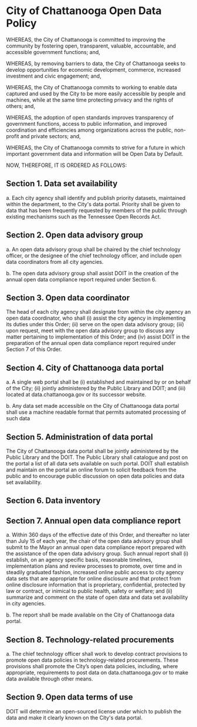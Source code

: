 # City of Chattanooga Open Data Policy

WHEREAS, the City of Chattanooga is committed to improving the community by fostering open, transparent, valuable, accountable, and accessible government functions; and,

WHEREAS, by removing barriers to data, the City of Chattanooga seeks to develop opportunities for economic development, commerce, increased investment and civic engagement; and,

WHEREAS, the City of Chattanooga commits to working to enable data captured and used by the City to be more easily accessible by people and machines, while at the same time protecting privacy and the rights of others; and,

WHEREAS, the adoption of open standards improves transparency of government functions, access to public information, and improved coordination and efficiencies among organizations across the public, non-profit and private sectors; and,

WHEREAS, the City of Chattanooga commits to strive for a future in which important government data and information will be Open Data by Default.

NOW, THEREFORE, IT IS ORDERED AS FOLLOWS:

## Section 1. Data set availability

a. Each city agency shall identify and publish priority datasets, maintained within the department, to the City's data portal. Priority shall be given to data that has been frequently requested by members of the public through existing mechanisms such as the Tennessee Open Records Act.

## Section 2. Open data advisory group

a. An open data advisory group shall be chaired by the chief technology officer, or the designee of the chief technology officer, and include open data coordinators from all city agencies.

b. The open data advisory group shall assist DOIT in the creation of the annual open data compliance report required under Section 6.

## Section 3. Open data coordinator

The head of each city agency shall designate from within the city agency an open data coordinator, who shall (i) assist the city agency in implementing its duties under this Order; (ii) serve on the open data advisory group; (iii) upon request, meet with the open data advisory group to discuss any matter pertaining to implementation of this Order; and (iv) assist DOIT in the preparation of the annual open data compliance report required under Section 7 of this Order.  

## Section 4. City of Chattanooga data portal

a. A single web portal shall be (i) established and maintained by or on behalf of the City; (ii) jointly administered by the Public Library and DOIT; and (iii) located at data.chattanooga.gov or its successor website.

b. Any data set made accessible on the City of Chattanooga data portal shall use a machine readable format that permits automated processing of such data

## Section 5. Administration of data portal

The City of Chattanooga data portal shall be jointly administered by the Public Library and the DOIT.  The Public Library shall catalogue and post on the portal a list of all data sets available on such portal. DOIT shall establish and maintain on the portal an online forum to solicit feedback from the public and to encourage public discussion on open data policies and data set availability.

## Section 6. Data inventory



## Section 7. Annual open data compliance report

a. Within 360 days of the effective date of this Order, and thereafter no later than July 15 of each year, the chair of the open data advisory group shall submit to the Mayor an annual open data compliance report prepared with the assistance of the open data advisory group.  Such annual report shall (i) establish, on an agency specific basis, reasonable timelines, implementation plans and review processes to promote, over time and in steadily graduated fashion, increased online public access to city agency data sets that are appropriate for online disclosure and that protect from online disclosure information that is proprietary, confidential, protected by law or contract, or inimical to public health, safety or welfare; and (ii) summarize and comment on the state of open data and data set availability in city agencies.

b. The report shall be made available on the City of Chattanooga data portal.

## Section 8. Technology-related procurements

a. The chief technology officer shall work to develop contract provisions to promote open data policies in technology-related procurements.  These provisions shall promote the City’s open data policies, including, where appropriate, requirements to post data on data.chattanooga.gov or to make data available through other means.

## Section 9. Open data terms of use

DOIT will determine an open-sourced license under which to publish the data and make it clearly known on the City's data portal.
